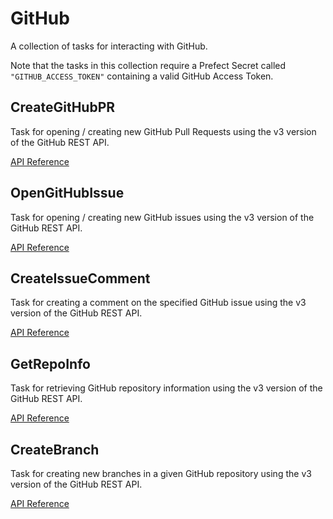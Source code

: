 # GitHub

A collection of tasks for interacting with GitHub.

Note that the tasks in this collection require a Prefect Secret called `"GITHUB_ACCESS_TOKEN"`
containing a valid GitHub Access Token.

## CreateGitHubPR <Badge text="task"/>

Task for opening / creating new GitHub Pull Requests using the v3 version of the GitHub REST API.

[API Reference](/api/latest/tasks/github.html#prefect-tasks-github-prs-creategithubpr)

## OpenGitHubIssue <Badge text="task"/>

Task for opening / creating new GitHub issues using the v3 version of the GitHub REST API.

[API Reference](/api/latest/tasks/github.html#prefect-tasks-github-prs-opengithubissue)

## CreateIssueComment <Badge text="task"/>

Task for creating a comment on the specified GitHub issue using the v3 version of the GitHub REST API.

[API Reference](/api/latest/tasks/github.html#prefect-tasks-github-prs-createissuecomment)

## GetRepoInfo <Badge text="task"/>

Task for retrieving GitHub repository information using the v3 version of the GitHub REST API.

[API Reference](/api/latest/tasks/github.html#prefect-tasks-github-prs-getrepoinfo)

## CreateBranch <Badge text="task"/>

Task for creating new branches in a given GitHub repository using the v3 version of the GitHub REST API.

[API Reference](/api/latest/tasks/github.html#prefect-tasks-github-prs-createbranch)
